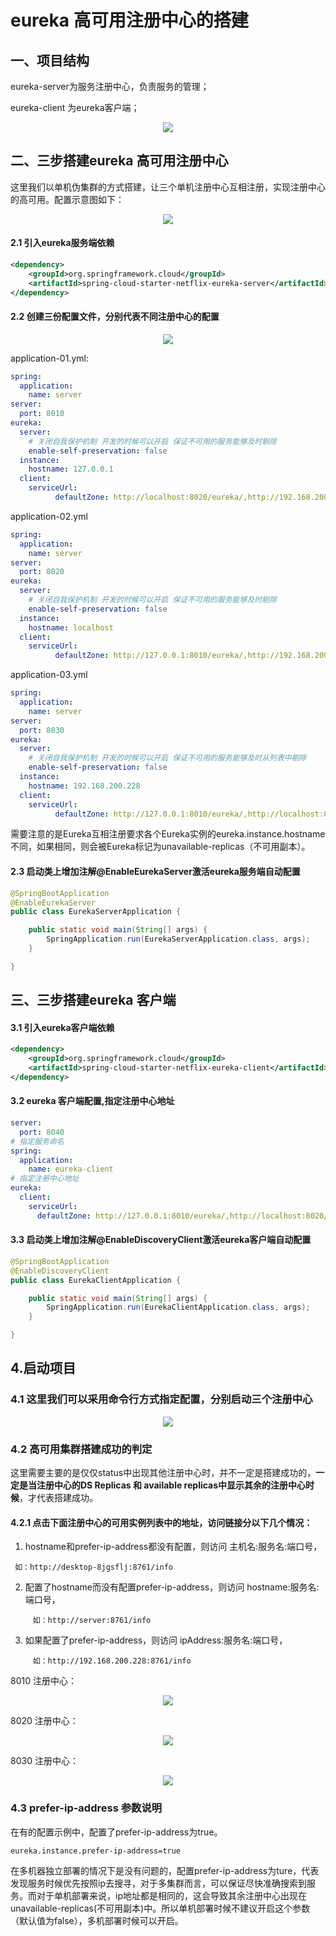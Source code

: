 # eureka 高可用注册中心的搭建

## 一、项目结构

eureka-server为服务注册中心，负责服务的管理；

eureka-client 为eureka客户端；

<div align="center"> <img src="https://github.com/heibaiying/spring-samples-for-all/blob/master/pictures/spring-cloud-eureka-cluster.png"/> </div>



## 二、三步搭建eureka 高可用注册中心

这里我们以单机伪集群的方式搭建，让三个单机注册中心互相注册，实现注册中心的高可用。配置示意图如下：

<div align="center"> <img src="https://github.com/heibaiying/spring-samples-for-all/blob/master/pictures/eureka-server-client.png"/> </div>

#### 2.1 引入eureka服务端依赖

```xml
<dependency>
    <groupId>org.springframework.cloud</groupId>
    <artifactId>spring-cloud-starter-netflix-eureka-server</artifactId>
</dependency>
```

#### 2.2  创建三份配置文件，分别代表不同注册中心的配置

<div align="center"> <img src="https://github.com/heibaiying/spring-samples-for-all/blob/master/pictures/eureka-application.png"/> </div>

application-01.yml:

```yaml
spring:
  application:
    name: server
server:
  port: 8010
eureka:
  server:
    # 关闭自我保护机制 开发的时候可以开启 保证不可用的服务能够及时剔除
    enable-self-preservation: false
  instance:
    hostname: 127.0.0.1
  client:
    serviceUrl:
          defaultZone: http://localhost:8020/eureka/,http://192.168.200.228:8030/eureka/
```

application-02.yml

```yaml
spring:
  application:
    name: server
server:
  port: 8020
eureka:
  server:
    # 关闭自我保护机制 开发的时候可以开启 保证不可用的服务能够及时剔除
    enable-self-preservation: false
  instance:
    hostname: localhost
  client:
    serviceUrl:
          defaultZone: http://127.0.0.1:8010/eureka/,http://192.168.200.228:8030/eureka/
```

application-03.yml

```yaml
spring:
  application:
    name: server
server:
  port: 8030
eureka:
  server:
    # 关闭自我保护机制 开发的时候可以开启 保证不可用的服务能够及时从列表中剔除
    enable-self-preservation: false
  instance:
    hostname: 192.168.200.228
  client:
    serviceUrl:
          defaultZone: http://127.0.0.1:8010/eureka/,http://localhost:8020/eureka/
```

需要注意的是Eureka互相注册要求各个Eureka实例的eureka.instance.hostname不同，如果相同，则会被Eureka标记为unavailable-replicas（不可用副本）。

#### 2.3 启动类上增加注解@EnableEurekaServer激活eureka服务端自动配置

```java
@SpringBootApplication
@EnableEurekaServer
public class EurekaServerApplication {

    public static void main(String[] args) {
        SpringApplication.run(EurekaServerApplication.class, args);
    }

}
```



## 三、三步搭建eureka 客户端

#### 3.1 引入eureka客户端依赖

```xml
<dependency>
    <groupId>org.springframework.cloud</groupId>
    <artifactId>spring-cloud-starter-netflix-eureka-client</artifactId>
</dependency>
```

#### 3.2 eureka 客户端配置,指定注册中心地址

```yaml
server:
  port: 8040
# 指定服务命名
spring:
  application:
    name: eureka-client
# 指定注册中心地址
eureka:
  client:
    serviceUrl:
      defaultZone: http://127.0.0.1:8010/eureka/,http://localhost:8020/eureka/,http://192.168.200.228:8030/eureka/
```

#### 3.3 启动类上增加注解@EnableDiscoveryClient激活eureka客户端自动配置

```java
@SpringBootApplication
@EnableDiscoveryClient
public class EurekaClientApplication {

    public static void main(String[] args) {
        SpringApplication.run(EurekaClientApplication.class, args);
    }

}
```

## 4.启动项目 

### 4.1 这里我们可以采用命令行方式指定配置，分别启动三个注册中心

<div align="center"> <img src="https://github.com/heibaiying/spring-samples-for-all/blob/master/pictures/eureka-active.png"/> </div>

### 4.2  高可用集群搭建成功的判定

这里需要主要的是仅仅status中出现其他注册中心时，并不一定是搭建成功的，**一定是当注册中心的DS Replicas 和 available replicas中显示其余的注册中心时候**，才代表搭建成功。

#### **4.2.1  点击下面注册中心的可用实例列表中的地址，访问链接分以下几个情况：**

1. hostname和prefer-ip-address都没有配置，则访问 主机名:服务名:端口号，

```
 如：http://desktop-8jgsflj:8761/info
```

2. 配置了hostname而没有配置prefer-ip-address，则访问 hostname:服务名:端口号，

```
     如：http://server:8761/info
```
3. 如果配置了prefer-ip-address，则访问 ipAddress:服务名:端口号，
```
     如：http://192.168.200.228:8761/info
```
8010 注册中心：

<div align="center"> <img src="https://github.com/heibaiying/spring-samples-for-all/blob/master/pictures/eureka-8010.png"/> </div>

8020 注册中心：

<div align="center"> <img src="https://github.com/heibaiying/spring-samples-for-all/blob/master/pictures/eureka-8020.png"/> </div>

8030 注册中心：

<div align="center"> <img src="https://github.com/heibaiying/spring-samples-for-all/blob/master/pictures/eureka-8030.png"/> </div>

### 4.3  prefer-ip-address 参数说明

在有的配置示例中，配置了prefer-ip-address为true。

```properties
eureka.instance.prefer-ip-address=true
```

在多机器独立部署的情况下是没有问题的，配置prefer-ip-address为ture，代表发现服务时候优先按照ip去搜寻，对于多集群而言，可以保证尽快准确搜索到服务。而对于单机部署来说，ip地址都是相同的，这会导致其余注册中心出现在unavailable-replicas(不可用副本)中。所以单机部署时候不建议开启这个参数（默认值为false），多机部署时候可以开启。
